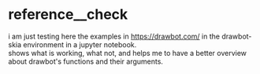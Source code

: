 # reference__check
i am just testing here the examples in https://drawbot.com/ in the drawbot-skia environment in a jupyter notebook.  
shows what is working, what not, and helps me to have a better overview about drawbot's functions and their arguments.
